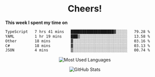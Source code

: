 <h1 align="center">Cheers!</h1>

**This week I spent my time on**
<!--START_SECTION:waka-->

```txt
TypeScript   7 hrs 41 mins   ███████████████████▓░░░░░   79.28 %
YAML         1 hr 19 mins    ███▒░░░░░░░░░░░░░░░░░░░░░   13.58 %
Other        18 mins         ▓░░░░░░░░░░░░░░░░░░░░░░░░   03.16 %
C#           18 mins         ▓░░░░░░░░░░░░░░░░░░░░░░░░   03.13 %
JSON         4 mins          ▒░░░░░░░░░░░░░░░░░░░░░░░░   00.74 %
```

<!--END_SECTION:waka-->

<p align="center"><img src="https://github-readme-stats.vercel.app/api/top-langs/?username=thnkrn&layout=compact&hide=html&theme=tokyonight" alt="Most Used Languages" /></p>

<p align="center"><img src="https://github-readme-stats.vercel.app/api?username=thnkrn&show_icons=true&count_private=true&theme=tokyonight&show=reviews&hide_rank=false&rank_icon=github" alt="GitHub Stats" /></p>

<!-- <p align="center"><a href="https://wakatime.com"><img src="https://wakatime.com/share/@thnkrn/40092326-d1bd-471b-89da-9a7c63939402.png" /></p>
 -->
